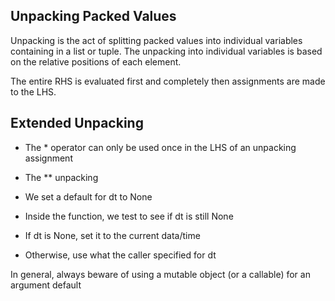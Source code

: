 ## Unpacking Packed Values

Unpacking is the act of splitting packed values into individual variables containing in a list or tuple. The unpacking into individual variables is based on the relative positions of each element.

The entire RHS is evaluated first and completely then assignments are made to the LHS.

## Extended Unpacking

- The * operator can only be used once in the LHS of an unpacking assignment
- The ** unpacking


- We set a default for dt to None
- Inside the function, we test to see if dt is still None
- If dt is None, set it to the current data/time
- Otherwise, use what the caller specified for dt

In general, always beware of using a mutable object (or a callable) for an argument default